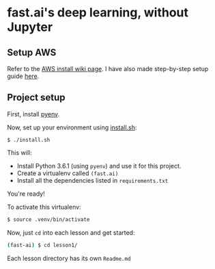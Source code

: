 # fast.ai's deep learning, without Jupyter

## Setup AWS

Refer to the [AWS install wiki page](http://wiki.fast.ai/index.php/AWS_install). I have also made step-by-step setup guide [here](AWS.md).

## Project setup

First, install [pyenv](https://github.com/pyenv/pyenv).

Now, set up your environment using [install.sh](install.sh):

```
$ ./install.sh
```

This will:
* Install Python 3.6.1 (using `pyenv`) and use it for this project.
* Create a virtualenv called `(fast.ai)`
* Install all the dependencies listed in `requirements.txt`

You're ready!

To activate this virtualenv:

```bash
$ source .venv/bin/activate
```

Now, just `cd` into each lesson and get started:

```bash
(fast-ai) $ cd lesson1/
```

Each lesson directory has its own `Readme.md`
